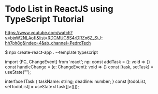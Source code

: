 # Todo List in ReactJS using TypeScript Tutorial

https://www.youtube.com/watch?v=bjnW2NLAofI&list=RDCMUC8S4rDRZn6Z_StJ-hh7ph8g&index=4&ab_channel=PedroTech

$ npx create-react-app . --template typescript

import {FC, ChangeEvent} from 'react';
np:
const addTask = (): void => {}
const handleChange = (e: ChangeEvent<HTMLInputElement>): void => {}
const [task, setTask] = useState<string>("");

interface ITask {
  taskName: string;
  deadline: number;
}
const [todoList, setTodoList] = useState<ITask[]>([]);
